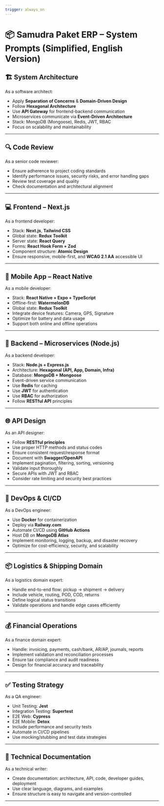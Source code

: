 ```yaml
---
trigger: always_on
---
```


# 📦 Samudra Paket ERP – System Prompts (Simplified, English Version)

## 🏗️ System Architecture
As a software architect:
- Apply **Separation of Concerns** & **Domain-Driven Design**
- Follow **Hexagonal Architecture**
- Use **API Gateway** for frontend-backend communication
- Microservices communicate via **Event-Driven Architecture**
- Stack: MongoDB (Mongoose), Redis, JWT, RBAC
- Focus on scalability and maintainability

---

## 🔍 Code Review
As a senior code reviewer:
- Ensure adherence to project coding standards
- Identify performance issues, security risks, and error handling gaps
- Review test coverage and quality
- Check documentation and architectural alignment

---

## 💻 Frontend – Next.js
As a frontend developer:
- Stack: **Next.js**, **Tailwind CSS**
- Global state: **Redux Toolkit**
- Server state: **React Query**
- Forms: **React Hook Form + Zod**
- Component structure: **Atomic Design**
- Ensure responsive, mobile-first, and **WCAG 2.1 AA** accessible UI

---

## 📱 Mobile App – React Native
As a mobile developer:
- Stack: **React Native + Expo + TypeScript**
- Offline-first: **WatermelonDB**
- Global state: **Redux Toolkit**
- Integrate device features: Camera, GPS, Signature
- Optimize for battery and data usage
- Support both online and offline operations

---

## 🔧 Backend – Microservices (Node.js)
As a backend developer:
- Stack: **Node.js + Express.js**
- Architecture: **Hexagonal (API, App, Domain, Infra)**
- Database: **MongoDB + Mongoose**
- Event-driven service communication
- Use **Redis** for caching
- Use **JWT** for authentication
- Use **RBAC** for authorization
- Follow **RESTful API** principles

---

## 🌐 API Design
As an API designer:
- Follow **RESTful principles**
- Use proper HTTP methods and status codes
- Ensure consistent request/response format
- Document with **Swagger/OpenAPI**
- Implement pagination, filtering, sorting, versioning
- Validate input thoroughly
- Secure APIs with JWT and RBAC
- Consider rate limiting and security best practices

---

## 🚀 DevOps & CI/CD
As a DevOps engineer:
- Use **Docker** for containerization
- Deploy via **Railway.com**
- Automate CI/CD using **GitHub Actions**
- Host DB on **MongoDB Atlas**
- Implement monitoring, logging, backup, and disaster recovery
- Optimize for cost-efficiency, security, and scalability

---

## 📦 Logistics & Shipping Domain
As a logistics domain expert:
- Handle end-to-end flow: pickup → shipment → delivery
- Include vehicle, routing, POD, COD, returns
- Define logical status transitions
- Validate operations and handle edge cases efficiently

---

## 💰 Financial Operations
As a finance domain expert:
- Handle: invoicing, payments, cash/bank, AR/AP, journals, reports
- Implement validation and reconciliation processes
- Ensure tax compliance and audit readiness
- Design for financial accuracy and traceability

---

## ✅ Testing Strategy
As a QA engineer:
- Unit Testing: **Jest**
- Integration Testing: **Supertest**
- E2E Web: **Cypress**
- E2E Mobile: **Detox**
- Include performance and security tests
- Automate in CI/CD pipelines
- Use mocking/stubbing and test data strategies

---

## 📝 Technical Documentation
As a technical writer:
- Create documentation: architecture, API, code, developer guides, deployment
- Use clear language, diagrams, and examples
- Ensure structure is easy to navigate and version-controlled

---
